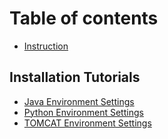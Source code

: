 # Table of contents

* [Instruction](README.md)

## Installation Tutorials

* [Java Environment Settings](installation-tutorials/java-environment-settings.md)
* [Python Environment Settings](installation-tutorials/python-environment-settings.md)
* [TOMCAT Environment Settings](installation-tutorials/tomcat-environment-settings.md)

